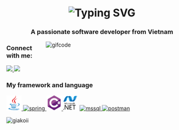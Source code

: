 <h1 align="center">
  <img src="https://readme-typing-svg.demolab.com?font=Fira+Code&pause=1000&random=false&width=435&lines=Hello+everyone%2C+I'm+Gia+Khoii" alt="Typing SVG" />
</h1>

<h3 align="center">A passionate software developer from Vietnam</h3>
<img align="right" alt="gifcode" width=400 src="https://media.giphy.com/media/v1.Y2lkPTc5MGI3NjExZjU1d2M1M3luYnJvZTY4NW92Y3JpMW1za3MxNnNkZHJxMGU4MDZ0ZCZlcD12MV9naWZzX3NlYXJjaCZjdD1n/2IudUHdI075HL02Pkk/giphy.gif"/>

<h3>Connect with me:</h3>
<a href="mailto:giakhoi221203@gmail.com">
  <img src="https://img.shields.io/badge/Gmail-D14836?style=for-the-badge&logo=gmail&logoColor=white"/>
</a>
<a href="www.linkedin.com/in/giakhoii">
  <img src="https://img.shields.io/badge/LinkedIn-0077B5?style=for-the-badge&logo=linkedin&logoColor=white"/>
</a>

<div>
  <h3>My framework and language</h3>
  <p align="left"> 
    <a href="https://www.java.com" target="_blank" rel="noreferrer"> 
      <img src="https://raw.githubusercontent.com/devicons/devicon/master/icons/java/java-original.svg" alt="java" width="40" height="40"/>
    </a> 
    <a href="https://spring.io/" target="_blank" rel="noreferrer"> 
      <img src="https://www.vectorlogo.zone/logos/springio/springio-icon.svg" alt="spring" width="40" height="40"/>
    </a>
    <a href="https://www.w3schools.com/cs/" target="_blank" rel="noreferrer"> 
      <img src="https://raw.githubusercontent.com/devicons/devicon/master/icons/csharp/csharp-original.svg" alt="csharp" width="40" height="40"/>
    </a>
    <a>
      <img src="https://raw.githubusercontent.com/devicons/devicon/master/icons/dot-net/dot-net-original-wordmark.svg" alt="dotnet" width="40" height="40"/> 
    </a>
    <a href="https://www.microsoft.com/en-us/sql-server" target="_blank" rel="noreferrer"> 
      <img src="https://www.svgrepo.com/show/303229/microsoft-sql-server-logo.svg" alt="mssql" width="40" height="40" /> 
    </a>
        <a href="https://postman.com" target="_blank" rel="noreferrer"> 
      <img src="https://www.vectorlogo.zone/logos/getpostman/getpostman-icon.svg" alt="postman" width="40" height="40"/>
    </a> 
<!--     <a href="https://developer.mozilla.org/en-US/docs/Web/JavaScript" target="_blank" rel="noreferrer"> 
      <img src="https://raw.githubusercontent.com/devicons/devicon/master/icons/javascript/javascript-original.svg" alt="javascript" width="40" height="40"/> 
    </a>  -->
<!--     <a href="https://reactjs.org/" target="_blank" rel="noreferrer"> 
      <img src="https://raw.githubusercontent.com/devicons/devicon/master/icons/react/react-original-wordmark.svg" alt="react" width="40" height="40"/> 
    </a> -->
  </p>
</div>
<div>
<p><img align="center" src="https://github-readme-stats.vercel.app/api/top-langs?username=giakoii&show_icons=true&locale=en&layout=compact" alt="giakoii" /></p>
</div>
